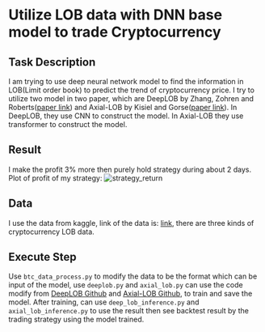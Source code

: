 # Utilize LOB data with DNN base model to trade Cryptocurrency

## Task Description
I am trying to use deep neural network model to find the information in LOB(Limit order book) to predict the trend of cryptocurrency price. I try to utilize two model in two paper, which are DeepLOB by Zhang, Zohren and Roberts([paper link](https://arxiv.org/abs/1808.03668)) and Axial-LOB by Kisiel and Gorse([paper link](https://arxiv.org/abs/2212.01807)). In DeepLOB, they use CNN to construct the model. In Axial-LOB they use transformer to construct the model.

## Result
I make the profit 3% more then purely hold strategy during about 2 days. Plot of profit of my strategy:
![strategy_return](https://github.com/AndyFanChen/Utilize-LOB-data-with-DNN-base-model-to-trade-Cryptocurrency/assets/99866172/4276f5b1-00e2-484c-ab6c-f554ac778c81)



## Data
I use the data from kaggle, link of the data is: [link](https://www.kaggle.com/datasets/martinsn/high-frequency-crypto-limit-order-book-data?select=BTC_1sec.csv), there are three kinds of cryptocurrency LOB data.

## Execute Step
Use `btc_data_process.py` to modify the data to be the format which can be input of the model, use `deeplob.py` and `axial_lob.py` can use the code modify from [DeepLOB Github](https://github.com/zcakhaa/DeepLOB-Deep-Convolutional-Neural-Networks-for-Limit-Order-Books) and [Axial-LOB Github](https://github.com/LeonardoBerti00/Axial-LOB-High-Frequency-Trading-with-Axial-Attention), to train and save the model. After training, can use `deep_lob_inference.py` and `axial_lob_inference.py`  to use the result then see backtest result by the trading strategy using the model trained.


